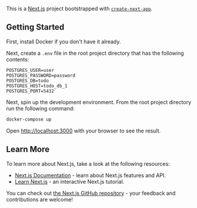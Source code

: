 This is a [Next.js](https://nextjs.org/) project bootstrapped with [`create-next-app`](https://github.com/vercel/next.js/tree/canary/packages/create-next-app).

## Getting Started

First, install Docker if you don't have it already.

Next, create a `.env` file in the root project directory that has the following contents:

```
POSTGRES_USER=user
POSTGRES_PASSWORD=password
POSTGRES_DB=todo
POSTGRES_HOST=todo_db_1
POSTGRES_PORT=5432
```

Next, spin up the development environment. From the root project directory run the following command:

```bash
docker-compose up
```

Open [http://localhost:3000](http://localhost:3000) with your browser to see the result.

## Learn More

To learn more about Next.js, take a look at the following resources:

- [Next.js Documentation](https://nextjs.org/docs) - learn about Next.js features and API.
- [Learn Next.js](https://nextjs.org/learn) - an interactive Next.js tutorial.

You can check out [the Next.js GitHub repository](https://github.com/vercel/next.js/) - your feedback and contributions are welcome!
